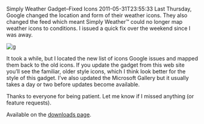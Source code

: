 Simply Weather Gadget&ndash;Fixed Icons
2011-05-31T23:55:33
Last Thursday, Google changed the location and form of their weather icons. They also changed the feed which meant Simply Weather™ could no longer map weather icons to conditions. I issued a quick fix over the weekend since I was away.

![g](/content/images/blog/Simply-Weather-GadgetFixed-Icons_114FC/g.png)

It took a while, but I located the new list of icons Google issues and mapped them back to the old icons. If you update the gadget from this web site you’ll see the familiar, older style icons, which I think look better for the style of this gadget. I’ve also updated the Microsoft Gallery but it usually takes a day or two before updates become available.

Thanks to everyone for being patient. Let me know if I missed anything (or feature requests).

Available on the [downloads page](/downloads).

